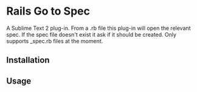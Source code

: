 Rails Go to Spec
================

A Sublime Text 2 plug-in. From a .rb file this plug-in will open the relevant spec. If the spec file doesn't exist it ask if it should be created. Only supports _spec.rb files at the moment.

Installation
------------

Usage
-----